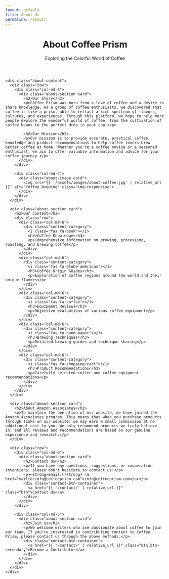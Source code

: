 ```yaml
---
layout: default
title: About Us
permalink: /about/
---
```


<div class="about-page">
  <div class="container">
    <header class="page-header">
      <h1 class="page-title">About Coffee Prism</h1>
      <p class="page-description">Exploring the Colorful World of Coffee</p>
    </header>

    <div class="about-content">
      <div class="row">
        <div class="col-md-8">
          <div class="about-section card">
            <h2>Our Story</h2>
            <p>Coffee Prism was born from a love of coffee and a desire to share knowledge. As a group of coffee enthusiasts, we discovered that coffee is like a prism, able to refract a rich spectrum of flavors, cultures, and experiences. Through this platform, we hope to help more people explore the wonderful world of coffee, from the cultivation of coffee beans to the perfect drop in your cup.</p>

            <h2>Our Mission</h2>
            <p>Our mission is to provide accurate, practical coffee knowledge and product recommendations to help coffee lovers brew better coffee at home. Whether you're a coffee novice or a seasoned enthusiast, we aim to offer valuable information and advice for your coffee journey.</p>
          </div>
        </div>
        
        <div class="col-md-4">
          <div class="about-image card">
            <img src="{{ '/assets/images/about-coffee.jpg' | relative_url }}" alt="Coffee brewing" class="img-responsive">
          </div>
        </div>
      </div>
      
      <div class="about-section card">
        <h2>Our Content</h2>
        <div class="row">
          <div class="col-md-6">
            <div class="content-category">
              <i class="fas fa-book"></i>
              <h3>Coffee Knowledge</h3>
              <p>Comprehensive information on growing, processing, roasting, and brewing coffee</p>
            </div>
          </div>
          <div class="col-md-6">
            <div class="content-category">
              <i class="fas fa-globe-americas"></i>
              <h3>Coffee Origin Guides</h3>
              <p>Exploration of coffee regions around the world and their unique flavors</p>
            </div>
          </div>
          <div class="col-md-6">
            <div class="content-category">
              <i class="fas fa-coffee"></i>
              <h3>Equipment Reviews</h3>
              <p>Objective evaluations of various coffee equipment</p>
            </div>
          </div>
          <div class="col-md-6">
            <div class="content-category">
              <i class="fas fa-hand-paper"></i>
              <h3>Brewing Techniques</h3>
              <p>Detailed brewing guides and technique sharing</p>
            </div>
          </div>
          <div class="col-md-6">
            <div class="content-category">
              <i class="fas fa-shopping-cart"></i>
              <h3>Product Recommendations</h3>
              <p>Carefully selected coffee and coffee equipment recommendations</p>
            </div>
          </div>
        </div>
      </div>
      
      <div class="about-section card">
        <h2>About Amazon Associates</h2>
        <p>To maintain the operation of our website, we have joined the Amazon Associates program. This means that when you purchase products through links on our website, we may earn a small commission at no additional cost to you. We only recommend products we truly believe in, and all reviews and recommendations are based on our genuine experience and research.</p>
      </div>

      <div class="row">
        <div class="col-md-6">
          <div class="about-section card">
            <h2>Contact Us</h2>
            <p>If you have any questions, suggestions, or cooperation intentions, please don't hesitate to contact us:</p>
            <p><strong>Email:</strong> <a href="mailto:info@coffeeprism.com">info@coffeeprism.com</a></p>
            <div class="contact-btn-container">
              <a href="{{ '/contact/' | relative_url }}" class="btn">Contact Us</a>
            </div>
          </div>
        </div>
        
        <div class="col-md-6">
          <div class="about-section card">
            <h2>Join Us</h2>
            <p>We welcome writers who are passionate about coffee to join our team. If you're interested in contributing content to Coffee Prism, please contact us through the above methods.</p>
            <div class="contact-btn-container">
              <a href="{{ '/contact/' | relative_url }}" class="btn btn-secondary">Become a Contributor</a>
            </div>
          </div>
        </div>
      </div>
    </div>
  </div>
</div>

<style>
  .about-content {
    margin-bottom: var(--spacing-xl);
  }
  
  .about-section {
    margin-bottom: var(--spacing-lg);
    padding: var(--spacing-lg);
  }
  
  .about-section h2 {
    color: var(--primary-color);
    margin-top: 0;
    margin-bottom: var(--spacing-md);
  }
  
  .about-image {
    padding: 0;
    overflow: hidden;
    height: 100%;
  }
  
  .about-image img {
    width: 100%;
    height: 100%;
    object-fit: cover;
    transition: transform 0.3s ease;
  }
  
  .about-image:hover img {
    transform: scale(1.05);
  }
  
  .content-category {
    text-align: center;
    padding: var(--spacing-md);
    margin-bottom: var(--spacing-lg);
    transition: transform 0.3s ease;
  }
  
  .content-category:hover {
    transform: translateY(-5px);
  }
  
  .content-category i {
    font-size: 2.5rem;
    color: var(--accent-color);
    margin-bottom: var(--spacing-sm);
  }
  
  .content-category h3 {
    margin-top: var(--spacing-sm);
    margin-bottom: var(--spacing-sm);
    color: var(--secondary-color);
  }
  
  .contact-btn-container {
    margin-top: var(--spacing-md);
    text-align: center;
  }
</style> 